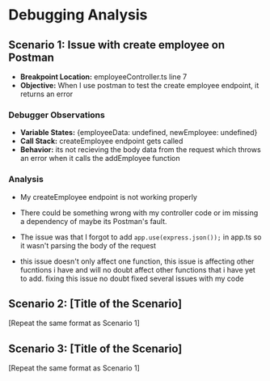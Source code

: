 # Debugging Analysis

## Scenario 1: Issue with create employee on Postman

-   **Breakpoint Location:** employeeController.ts line 7
-   **Objective:** When I use postman to test the create employee endpoint, it returns an error 

### Debugger Observations

-   **Variable States:** {employeeData: undefined, newEmployee: undefined}
-   **Call Stack:** createEmployee endpoint gets called
-   **Behavior:** its not recieving the body data from the request which throws an error when it calls the addEmployee function

### Analysis

-   My createEmployee endpoint is not working properly
-   There could be something wrong with my controller code or im missing a dependency of maybe its Postman's fault.

-   The issue was that I forgot to add `app.use(express.json());` in app.ts so it wasn't parsing the body of the request
-   this issue doesn't only affect one function, this issue is affecting other fucntions i have and will 
    no doubt affect other functions that i have yet to add. fixing this issue no doubt fixed several issues with my code 

## Scenario 2: [Title of the Scenario]

[Repeat the same format as Scenario 1]

## Scenario 3: [Title of the Scenario]

[Repeat the same format as Scenario 1]